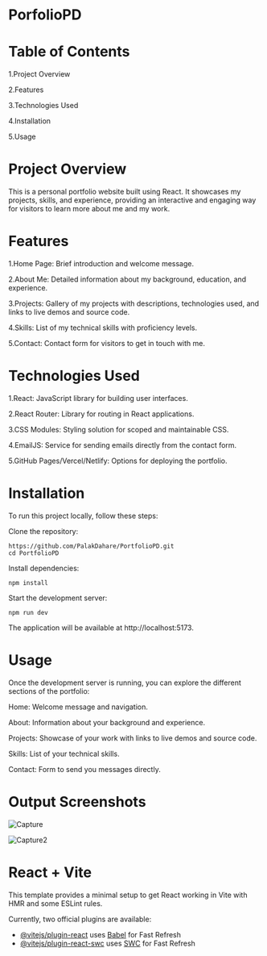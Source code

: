 # PorfolioPD
# Table of Contents
1.Project Overview

2.Features

3.Technologies Used

4.Installation

5.Usage

# Project Overview
This is a personal portfolio website built using React. It showcases my projects, skills, and experience, providing an interactive and engaging way for visitors to learn more about me and my work.

# Features
1.Home Page: Brief introduction and welcome message.

2.About Me: Detailed information about my background, education, and experience.

3.Projects: Gallery of my projects with descriptions, technologies used, and links to live demos and source code.

4.Skills: List of my technical skills with proficiency levels.

5.Contact: Contact form for visitors to get in touch with me.

# Technologies Used
1.React: JavaScript library for building user interfaces.

2.React Router: Library for routing in React applications.

3.CSS Modules: Styling solution for scoped and maintainable CSS.

4.EmailJS: Service for sending emails directly from the contact form.

5.GitHub Pages/Vercel/Netlify: Options for deploying the portfolio.

# Installation
To run this project locally, follow these steps:

Clone the repository:


```
https://github.com/PalakDahare/PortfolioPD.git
cd PortfolioPD

```

Install dependencies:


```
npm install

```

Start the development server:


```
npm run dev

```


The application will be available at http://localhost:5173.


# Usage
Once the development server is running, you can explore the different sections of the portfolio:

Home: Welcome message and navigation.

About: Information about your background and experience.

Projects: Showcase of your work with links to live demos and source code.

Skills: List of your technical skills.

Contact: Form to send you messages directly.

# Output Screenshots

![Capture](https://github.com/PalakDahare/PortfolioPD/assets/117660359/00d60c3a-675c-4240-8674-d9548d46f3b3)



![Capture2](https://github.com/PalakDahare/PortfolioPD/assets/117660359/d41baf34-54af-4caa-b0e6-1389e13606e7)

# React + Vite

This template provides a minimal setup to get React working in Vite with HMR and some ESLint rules.

Currently, two official plugins are available:

- [@vitejs/plugin-react](https://github.com/vitejs/vite-plugin-react/blob/main/packages/plugin-react/README.md) uses [Babel](https://babeljs.io/) for Fast Refresh
- [@vitejs/plugin-react-swc](https://github.com/vitejs/vite-plugin-react-swc) uses [SWC](https://swc.rs/) for Fast Refresh
